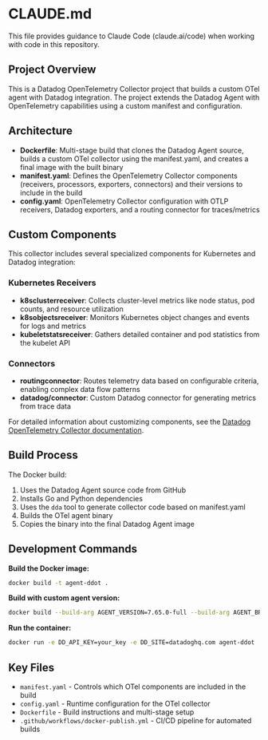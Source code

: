 # CLAUDE.md

This file provides guidance to Claude Code (claude.ai/code) when working with code in this repository.

## Project Overview

This is a Datadog OpenTelemetry Collector project that builds a custom OTel agent with Datadog integration. The project extends the Datadog Agent with OpenTelemetry capabilities using a custom manifest and configuration.

## Architecture

- **Dockerfile**: Multi-stage build that clones the Datadog Agent source, builds a custom OTel collector using the manifest.yaml, and creates a final image with the built binary
- **manifest.yaml**: Defines the OpenTelemetry Collector components (receivers, processors, exporters, connectors) and their versions to include in the build
- **config.yaml**: OpenTelemetry Collector configuration with OTLP receivers, Datadog exporters, and a routing connector for traces/metrics

## Custom Components

This collector includes several specialized components for Kubernetes and Datadog integration:

### Kubernetes Receivers
- **k8sclusterreceiver**: Collects cluster-level metrics like node status, pod counts, and resource utilization
- **k8sobjectsreceiver**: Monitors Kubernetes object changes and events for logs and metrics
- **kubeletstatsreceiver**: Gathers detailed container and pod statistics from the kubelet API

### Connectors
- **routingconnector**: Routes telemetry data based on configurable criteria, enabling complex data flow patterns
- **datadog/connector**: Custom Datadog connector for generating metrics from trace data

For detailed information about customizing components, see the [Datadog OpenTelemetry Collector documentation](https://docs.datadoghq.com/opentelemetry/setup/ddot_collector/custom_components/).

## Build Process

The Docker build:
1. Uses the Datadog Agent source code from GitHub
2. Installs Go and Python dependencies 
3. Uses the `dda` tool to generate collector code based on manifest.yaml
4. Builds the OTel agent binary
5. Copies the binary into the final Datadog Agent image

## Development Commands

**Build the Docker image:**
```bash
docker build -t agent-ddot .
```

**Build with custom agent version:**
```bash
docker build --build-arg AGENT_VERSION=7.65.0-full --build-arg AGENT_BRANCH=7.65.x -t agent-ddot .
```

**Run the container:**
```bash
docker run -e DD_API_KEY=your_key -e DD_SITE=datadoghq.com agent-ddot
```

## Key Files

- `manifest.yaml` - Controls which OTel components are included in the build
- `config.yaml` - Runtime configuration for the OTel collector
- `Dockerfile` - Build instructions and multi-stage setup
- `.github/workflows/docker-publish.yml` - CI/CD pipeline for automated builds